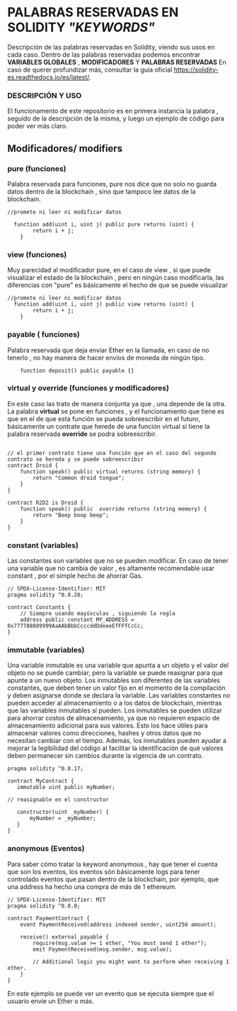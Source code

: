 # PALABRAS RESERVADAS EN SOLIDITY *"KEYWORDS"*
Descripción de las palabras reservadas en Solidity, viendo sus usos en cada caso. 
Dentro de las palabras reservadas podemos encontrar **VARIABLES GLOBALES** , **MODIFICADORES** Y **PALABRAS RESERVADAS**
En caso de querer profundizar más, consultar la guía oficial https://solidity-es.readthedocs.io/es/latest/.

### DESCRIPCIÓN Y USO 
El funcionamento de este repositorio es en primera instancia la palabra , seguido de la descripción de la misma, y luego un ejemplo de código para poder ver más claro.

 ## Modificadores/ modifiers
 
### pure  (funciones)
Palabra reservada para funciones,  pure nos dice que no solo no guarda datos dentro de la blockchain , sino que tampoco lee datos de la blockchain.

```solidity
//promete ni leer ni modificar datos

  function add(uint i, uint j) public pure returns (uint) {
        return i + j;
    }
```
### view (funciones)
Muy parecidad al modificador pure, en el caso de view , si que puede visualizar el estado de la blockchain , pero en ningún caso modificarla, las diferencias con "pure" es básicamente el hecho de que se puede visualizar

```solidity
//promete ni leer ni modificar datos
  function add(uint i, uint j) public view returns (uint) {
        return i + j;
    }
```
### payable ( funciones) 

Palabra reservada que deja enviar Ether en la llamada, en caso de no tenerlo , no hay manera de hacer envíos de moneda de ningún tipo.
```solidity
    function deposit() public payable {}
```

### virtual y override (funciones y modificadores) 
En este caso las trato de manera conjunta ya que , una depende de la otra.
La palabra **virtual** se pone en funciones , y el funcionamiento que tiene es que en el de que esta función se pueda sobreescribir en el futuro, básicamente un contrate que herede de una función virtual
si tiene la palabra reservada **override** se podra sobreescribir.

```solidity

// el primer contrato tiene una función que en el caso del segundo contrato se hereda y se puede sobreescribir
contract Droid {
    function speak() public virtual returns (string memory) {
        return "Common droid tongue";
    }
}

contract R2D2 is Droid {
    function speak() public  override returns (string memory) {
        return "Beep boop beep";
    }
}
```
### constant (variables)
Las constantes son variables que no se pueden modificar.
En caso de tener una variable que no cambia de valor , es altamente recomendable usar constant , por el simple hecho de ahorrar Gas.

```solidity
// SPDX-License-Identifier: MIT
pragma solidity ^0.8.20;

contract Constants {
    // Siempre usando mayúsculas , siguiendo la regla
    address public constant MY_ADDRESS = 0x777788889999AaAAbBbbCcccddDdeeeEfFFfCcCc;
}
```
### immutable (variables)
Una variable inmutable es una variable que apunta a un objeto y el valor del objeto no se puede cambiar, pero la variable se puede reasignar para que apunte a un nuevo objeto.
Los inmutables son diferentes de las variables constantes, que deben tener un valor fijo en el momento de la compilación y deben asignarse donde se declara la variable. Las variables constantes no pueden acceder al almacenamiento o a los datos de blockchain, mientras que las variables inmutables sí pueden.
Los inmutables se pueden utilizar para ahorrar costos de almacenamiento, ya que no requieren espacio de almacenamiento adicional para sus valores. Esto los hace útiles para almacenar valores como direcciones, hashes y otros datos que no necesitan cambiar con el tiempo. Además, los inmutables pueden ayudar a mejorar la legibilidad del código al facilitar la identificación de qué valores deben permanecer sin cambios durante la vigencia de un contrato.

 ```solidity
pragma solidity ^0.8.17;

contract MyContract {
    immutable uint public myNumber;

// reasignable en el constructor

    constructor(uint _myNumber) {
        myNumber = _myNumber;
    }
}
```

### anonymous (Eventos)
Para saber cómo tratar la keyword anonymous , hay que tener el cuenta que son los eventos, los eventos són básicamente logs para tener controlado eventos que pasan dentro de la blockchain, por ejemplo, que una address ha hecho una compra de más de 1 ethereum.
```solidity
// SPDX-License-Identifier: MIT
pragma solidity ^0.8.0;

contract PaymentContract {
    event PaymentReceived(address indexed sender, uint256 amount);

    receive() external payable {
        require(msg.value >= 1 ether, "You must send 1 ether");
        emit PaymentReceived(msg.sender, msg.value);
        
        // Additional logic you might want to perform when receiving 1 ether.
    }
}
```
En este ejemplo se puede ver un evento que se ejecuta siempre que el usuario envíe un Ether o más.
